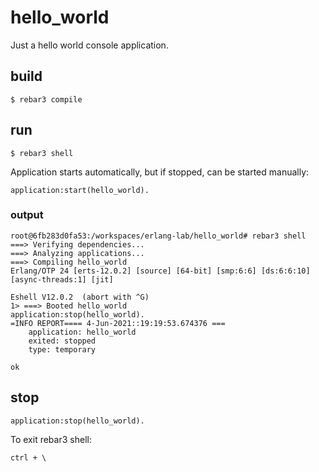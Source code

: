 # hello_world

Just a hello world console application.

## build

```
$ rebar3 compile
```

## run

```
$ rebar3 shell
```

Application starts automatically, but if stopped, can be started manually:

```
application:start(hello_world).
```

### output

```
root@6fb283d0fa53:/workspaces/erlang-lab/hello_world# rebar3 shell
===> Verifying dependencies...
===> Analyzing applications...
===> Compiling hello_world
Erlang/OTP 24 [erts-12.0.2] [source] [64-bit] [smp:6:6] [ds:6:6:10] [async-threads:1] [jit]

Eshell V12.0.2  (abort with ^G)
1> ===> Booted hello_world
application:stop(hello_world).
=INFO REPORT==== 4-Jun-2021::19:19:53.674376 ===
    application: hello_world
    exited: stopped
    type: temporary

ok
```

## stop

```
application:stop(hello_world).
```

To exit rebar3 shell:

```
ctrl + \
```

